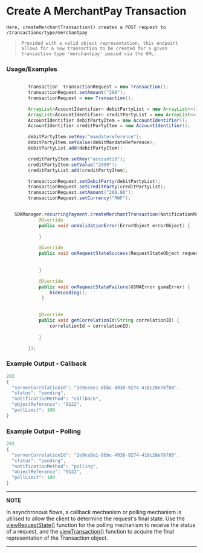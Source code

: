 
# Create A MerchantPay Transaction

`Here, createMerchantTransaction() creates a POST request to /transactions/type/merchantpay`

> `Provided with a valid object representation, this endpoint allows for a new transaction to be created for a given transaction type 'merchantpay' passed via the URL.`
### Usage/Examples

```java

        Transaction  transactionRequest = new Transaction();
        transactionRequest.setAmount("200");
        transactionRequest = new Transaction();

        ArrayList<AccountIdentifier> debitPartyList = new ArrayList<>();
        ArrayList<AccountIdentifier> creditPartyList = new ArrayList<>();
        AccountIdentifier debitPartyItem = new AccountIdentifier();
        AccountIdentifier creditPartyItem = new AccountIdentifier();

        debitPartyItem.setKey("mandatereference");
        debitPartyItem.setValue(debitMandateReference);
        debitPartyList.add(debitPartyItem);

        creditPartyItem.setKey("accountid");
        creditPartyItem.setValue("2999");
        creditPartyList.add(creditPartyItem);

        transactionRequest.setDebitParty(debitPartyList);
        transactionRequest.setCreditParty(creditPartyList);
        transactionRequest.setAmount("200.00");
        transactionRequest.setCurrency("RWF");


   SDKManager.recurringPayment.createMerchantTransaction(NotificationMethod.POLLING, "", transactionRequest, new RequestStateInterface() {
            @Override
            public void onValidationError(ErrorObject errorObject) {
              
            }

            @Override
            public void onRequestStateSuccess(RequestStateObject requestStateObject) {
             
              
            }

            @Override
            public void onRequestStateFailure(GSMAError gsmaError) {
                hideLoading();
             }
            

            @Override
            public void getCorrelationId(String correlationID) {
                correlationId = correlationID;
           
            }

        });

```

### Example Output - Callback

```java
202
{
  "serverCorrelationId": "2e9ce6e1-8bbc-4938-9274-418c28e78f80",
  "status": "pending",
  "notificationMethod": "callback",
  "objectReference": "9122",
  "pollLimit": 100
}
```

### Example Output - Polling

```java
202
{
  "serverCorrelationId": "2e9ce6e1-8bbc-4938-9274-418c28e78f80",
  "status": "pending",
  "notificationMethod": "polling",
  "objectReference": "9122",
  "pollLimit": 100
}
```

---

**NOTE**

In asynchronous flows, a callback mechanism or polling mechanism is utilised to allow the client to determine the request's final state. Use the [viewRequestState()](viewRequestState.Readme.md) function for the polling mechanism to receive the status of a request, and the [viewTransaction()](viewTransaction.Readme.md) function to acquire the final representation of the Transaction object.

---
